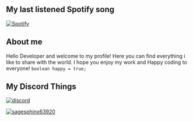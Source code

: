 ## My last listened Spotify song

      
[![Spotify](https://novatorem-seven-theta.vercel.app/api/spotify)](https://open.spotify.com/user/31qxaadom6ohwugejzlrr4kqrjhm)


## About me

Hello Developer and welcome to my profile! Here you can find everything i like to share with the world. I hope you enjoy my work and Happy coding to everyone!
``
boolean happy = true;
``

## My Discord Things
<a href="https://discord.gg/j8emH5ap3k"><p><img align="center" src="https://discordapp.com/api/guilds/747061203070746624/embed.png?style=banner2" alt="discord"/></a>
<a href="https://discord.gg/j8emH5ap3k"><p><img align="center" src="https://discord.c99.nl/widget/theme-2/660887621169446964.png" alt="sagesphinx63920"/></a>

<!--
**SageSphinx63920/SageSphinx63920** is a ✨ _special_ ✨ repository because its `README.md` (this file) appears on your GitHub profile.

Here are some ideas to get you started:

- 🔭 I’m currently working on ...
- 🌱 I’m currently learning ...
- 👯 I’m looking to collaborate on ...
- 🤔 I’m looking for help with ...
- 💬 Ask me about ...
- 📫 How to reach me: ...
- 😄 Pronouns: ...
- ⚡ Fun fact: ...
-->
